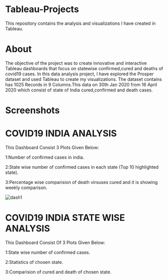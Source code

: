 # Tableau-Projects
This repository contains the analysis and visualizations I have created in Tableau.

# About
The objective of the project was to create innovative and interactive Tableau dashboards that focus on statewise confirmed,cured and deaths of covid19 cases.
In this data analysis project, I have explored the Prosper dataset and used Tableau to create my visualizations.
The dataset contains has 1025 Records in 9 Columns.This data on 30th Jan 2020 from 16 April 2020 which consist of state of India cured,confirmed and death cases.
# Screenshots
# COVID19 INDIA ANALYSIS
This Dashboard Consist 3 Plots Given Below:

1:Number of confirmed cases in india.

2:State wise number of confirmed cases in each state (Top 10 highlighted state).

3:Percentage wise comparision of death virsuses cured and it is showing weekly comparison.

![dash1](https://user-images.githubusercontent.com/83400257/122022534-4f345780-cde4-11eb-96cd-a0d0b0ad1d95.PNG)

# COVID19 INDIA STATE WISE ANALYSIS

This Dashboard Consist Of 3 Plots Given Below:

1:State wise number of confirmed cases.

2:Statistics of chosen state.

3:Comparision of cured and death  of chosen state.


